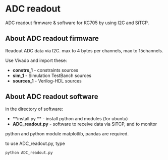 # ADC readout 

ADC readout firmware & software for KC705 by using I2C and SiTCP. 

## About ADC readout firmware

Readout ADC data via I2C. max to 4 bytes per channels, max to 15channels.

Use Vivado and import these:

* **constrs_1**   - constraints sources
* **sim_1**       - Simulation TestBanch sources
* **sources_1**   - Verilog-HDL sources


## About ADC readout software

in the directory of software:

* **install.py **     - install python and modules (for ubuntu)
* **ADC_readout.py**  - software to receive data via SiTCP, and to monitor

python and python module matplotlib, pandas are required.

to use ADC_readout.py, type

```
python ADC_readout.py
```

